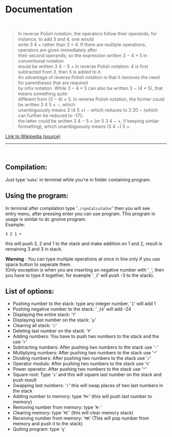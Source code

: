 # Documentation #

<br>

>In reverse Polish notation, the operators follow their operands; for instance, to add 3 and 4, one would  
>write 3 4 + rather than 3 + 4. If there are multiple operations, operators are given immediately after  
>their second operands; so the expression written 3 − 4 + 5 in conventional notation  
>would be written 3 4 − 5 + in reverse Polish notation: 4 is first subtracted from 3, then 5 is added to it.  
>An advantage of reverse Polish notation is that it removes the need for parentheses that are required  
>by infix notation. While 3 − 4 × 5 can also be written 3 − (4 × 5), that means something quite  
>different from (3 − 4) × 5. In reverse Polish notation, the former could be written 3 4 5 × −, which  
>unambiguously means 3 (4 5 ×) − which reduces to 3 20 − (which can further be reduced to -17);  
>the latter could be written 3 4 − 5 × (or 5 3 4 − ×, if keeping similar formatting), which unambiguously means (3 4 −) 5 ×.  

[Link to Wikipedia (source)](https://en.wikipedia.org/wiki/Reverse_Polish_notation)
<br>
<hr>
<br>

## Compilation: ##
Just type '`make`' in terminal while you're in folder containing program. 
## Using the program: ##
In terminal after compilation type '`./rpnCalculator`' then you will see  
entry menu, after pressing enter you can use program. This program in usage is similar to dc gnome program.     
Example:
```shell
3 2 1 +
```
this will push 3, 2 and 1 to the stack and make addition on 1 and 2, result is remaining 3 and 3 in stack.

**Warning** : You can type multiple operations at once in line only if you use space button to seperate them.  
(Only exception is when you are inserting an negative number with '`_`', then you have to type it together, for example '`_3`' will push -3 to the stack).

## List of options: ##
- Pushing number to the stack: type any integer number, '```1```' will add 1
- Pushing negative number to the stack: '```_24```' will add -24
- Displaying the entire stack: '```f```'
- Displaying last number on the stack: '```p```'
- Clearing all stack: '```c```'
- Deleting last number on the stack: '```P```'
- Adding numbers: You have to push two numbers to the stack and the use '```+```'
- Subtracting numbers: After pushing two numbers to the stack use '```-```'
- Multiplying numbers: After pushing two numbers to the stack use '```*```'
- Dividing numbers: After pushing two numbers to the stack use '```/```'
- Operator modulo: After pushing two numbers to the stack use '```%```'
- Power operator: After pushing two numbers to the stack use '```^```'
- Square root: Type '```s```' and this will square last number on the stack and push result 
- Swapping last numbers: '```r```' this will swap places of two last numbers in the stack
- Adding number to memory: type '```M+```' (this will push last number to memory)
- Removing number from memory: type '```M-```'
- Clearing memory: type '```MC```' (this will clear memory stack)
- Receiving number from memory: '```MR```' (This will pop number from memory and push it to the stack)
- Quiting program: type '```q```'